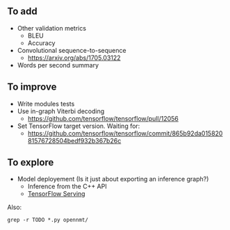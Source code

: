 ## To add

* Other validation metrics
  * BLEU
  * Accuracy
* Convolutional sequence-to-sequence
  * https://arxiv.org/abs/1705.03122
* Words per second summary

## To improve

* Write modules tests
* Use in-graph Viterbi decoding
  * https://github.com/tensorflow/tensorflow/pull/12056
* Set TensorFlow target version. Waiting for:
  * https://github.com/tensorflow/tensorflow/commit/865b92da01582081576728504bedf932b367b26c

## To explore

* Model deployement (Is it just about exporting an inference graph?)
  * Inference from the C++ API
  * [TensorFlow Serving](https://www.tensorflow.org/serving/)

Also:

```
grep -r TODO *.py opennmt/
```
